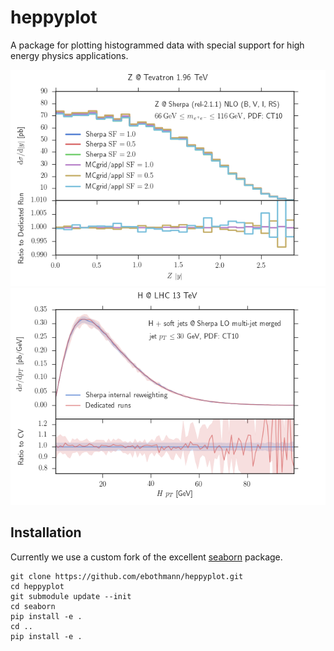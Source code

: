 # heppyplot
A package for plotting histogrammed data with special support for high energy physics applications.

![Scale variation example](examples/scales/scales.png)
![PDF variation example](examples/pdf/H_pT_nojet_j30.png)

## Installation

Currently we use a custom fork of the excellent [seaborn](http://stanford.edu/~mwaskom/software/seaborn/) package.
```
git clone https://github.com/ebothmann/heppyplot.git
cd heppyplot
git submodule update --init
cd seaborn
pip install -e .
cd ..
pip install -e .
```
